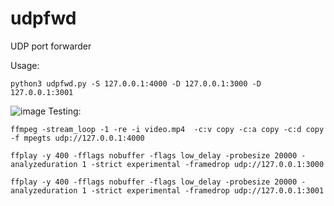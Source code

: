 # udpfwd
UDP port forwarder

Usage:
```
python3 udpfwd.py -S 127.0.0.1:4000 -D 127.0.0.1:3000 -D 127.0.0.1:3001
```
![image](https://github.com/defencore/udpfwd/assets/56395503/ec07dfc3-2d2d-4221-8163-6f22f00c4b8a)
Testing:
```
ffmpeg -stream_loop -1 -re -i video.mp4  -c:v copy -c:a copy -c:d copy -f mpegts udp://127.0.0.1:4000
```
```
ffplay -y 400 -fflags nobuffer -flags low_delay -probesize 20000 -analyzeduration 1 -strict experimental -framedrop udp://127.0.0.1:3000
```
```
ffplay -y 400 -fflags nobuffer -flags low_delay -probesize 20000 -analyzeduration 1 -strict experimental -framedrop udp://127.0.0.1:3001
```
